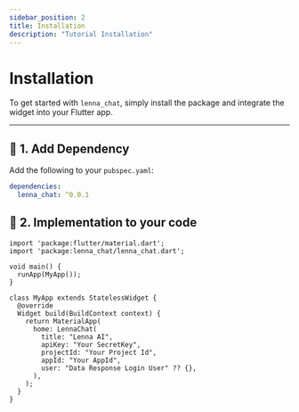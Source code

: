 ```yaml
---
sidebar_position: 2
title: Installation
description: "Tutorial Installation"
---
```


# Installation

To get started with `lenna_chat`, simply install the package and integrate the widget into your Flutter app.

---

## 🧩 1. Add Dependency

Add the following to your `pubspec.yaml`:

```yaml title="pubspec.yaml"
dependencies:
  lenna_chat: ^0.0.1
```

## 🧩 2. Implementation to your code

```screen title="<Your Screen Name>.dart"
import 'package:flutter/material.dart';
import 'package:lenna_chat/lenna_chat.dart';

void main() {
  runApp(MyApp());
}

class MyApp extends StatelessWidget {
  @override
  Widget build(BuildContext context) {
    return MaterialApp(
      home: LennaChat(
        title: "Lenna AI",
        apiKey: "Your SecretKey",
        projectId: "Your Project Id",
        appId: "Your AppId",
        user: "Data Response Login User" ?? {},
      ),
    );
  }
}

```
